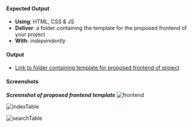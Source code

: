 #### Expected Output
- **Using**: HTML, CSS & JS
- **Deliver**: a folder containing the template for the proposed frontend of your project
- **With**: *independently*

#### Output

- [Link to folder containing template for proposed frontend of project](https://github.com/andela-hchukwu/Inverted-Index/tree/feature/139456431/front-end-development/src)
 
#### Screenshots

**_Screenshot of proposed frontend template_**
![frontend](https://cloud.githubusercontent.com/assets/25608473/23341179/ed3de0e0-fc42-11e6-89ff-8b89f96d283d.png)

![indexTable](https://cloud.githubusercontent.com/assets/25608473/23527387/00b90dc4-ff96-11e6-81f6-b70cd8f8438d.png)


![searchTable](https://cloud.githubusercontent.com/assets/25608473/23527654/2a01fcc6-ff97-11e6-93fd-abaa8cd97da6.png)